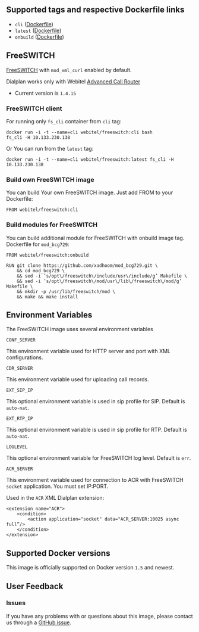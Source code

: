 ## Supported tags and respective Dockerfile links

- `cli` ([Dockerfile](https://github.com/webitel/freeswitch/blob/cli/Dockerfile))
- `latest` ([Dockerfile](https://github.com/webitel/freeswitch/blob/master/Dockerfile))
- `onbuild` ([Dockerfile](https://github.com/webitel/freeswitch/blob/onbuild/Dockerfile))

## FreeSWITCH

[FreeSWITCH](http://www.freeswitch.org/) with `mod_xml_curl` enabled by default.

Dialplan works only with Webitel [Advanced Call Router
](https://github.com/webitel/acr)

- Current version is `1.4.15`

### FreeSWITCH client

For running only `fs_cli` container from `cli` tag:

	docker run -i -t --name=cli webitel/freeswitch:cli bash
	fs_cli -H 10.133.230.138

Or You can run from the `latest` tag:
	
	docker run -i -t --name=cli webitel/freeswitch:latest fs_cli -H 10.133.230.138

### Build own FreeSWITCH image

You can build Your own FreeSWITCH image. Just add FROM to your Dockerfile:

	FROM webitel/freeswitch:cli

### Build modules for FreeSWITCH

You can build additional module for FreeSWITCH with onbuild image tag. Dockerfile for `mod_bcg729`:

	FROM webitel/freeswitch:onbuild
	
	RUN git clone https://github.com/xadhoom/mod_bcg729.git \
        && cd mod_bcg729 \
        && sed -i ’s/opt\/freeswitch\/include/usr\/include/g’ Makefile \
        && sed -i ’s/opt\/freeswitch\/mod/usr\/lib\/freeswitch\/mod/g’ Makefile \
        && mkdir -p /usr/lib/freeswitch/mod \
        && make && make install

## Environment Variables

The FreeSWITCH image uses several environment variables

`CONF_SERVER`

This environment variable used for HTTP server and port with XML configurations.

`CDR_SERVER`

This environment variable used for uploading call records.

`EXT_SIP_IP`

This optional environment variable is used in sip profile for SIP. Default is `auto-nat`.

`EXT_RTP_IP`

This optional environment variable is used in sip profile for RTP. Default is `auto-nat`.

`LOGLEVEL`

This optional environment variable for FreeSWITCH log level. Default is `err`.

`ACR_SERVER`

This environment variable used for connection to ACR with FreeSWITCH `socket` application. You must set IP:PORT. 

Used in the `ACR` XML Dialplan extension:

	<extension name="ACR">
		<condition>
			<action application="socket" data="ACR_SERVER:10025 async full”/>
		</condition>
	</extension>

## Supported Docker versions

This image is officially supported on Docker version `1.5` and newest.

## User Feedback

### Issues
If you have any problems with or questions about this image, please contact us through a [GitHub issue](https://github.com/webitel/freeswitch/issues).

